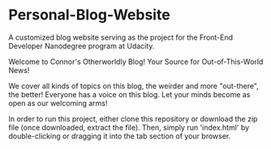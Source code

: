 # Personal-Blog-Website
A customized blog website serving as the project for the Front-End Developer Nanodegree program at Udacity.

Welcome to Connor's Otherworldly Blog! Your Source for Out-of-This-World News!

We cover all kinds of topics on this blog, the weirder and more "out-there", the better! Everyone has a voice on this blog. Let your minds become as open as our welcoming arms!

In order to run this project, either clone this repository or download the zip file (once downloaded, extract the file). Then, simply run 'index.html' by double-clicking or dragging it into the tab section of your browser.
